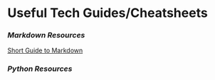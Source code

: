 # Useful Tech Guides/Cheatsheets

### _Markdown Resources_

[Short Guide to Markdown](https://www.markdownguide.org/cheat-sheet/)

### _Python Resources_
